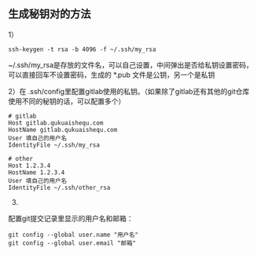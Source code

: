 ## 生成秘钥对的方法
1）  
```
ssh-keygen -t rsa -b 4096 -f ~/.ssh/my_rsa  
 ```  
 ~/.ssh/my_rsa是存放的文件名，可以自己设置，中间弹出是否给私钥设置密码，可以直接回车不设置密码，生成的 *.pub 文件是公钥，另一个是私钥  


2）在 .ssh/config里配置gitlab使用的私钥。（如果除了gitlab还有其他的git仓库使用不同的秘钥的话，可以配置多个）
```
# gitlab
Host gitlab.qukuaishequ.com
HostName gitlab.qukuaishequ.com
User 填自己的用户名
IdentityFile ~/.ssh/my_rsa

# other
Host 1.2.3.4
HostName 1.2.3.4
User 填自己的用户名
IdentityFile ~/.ssh/other_rsa  
```

3)  
配置git提交记录里显示的用户名和邮箱：  
```
git config --global user.name "用户名"
git config --global user.email "邮箱"
```